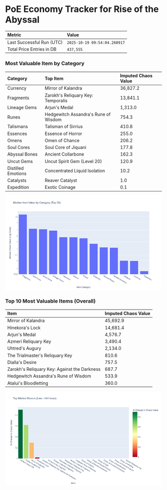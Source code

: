 # PoE Economy Tracker for Rise of the Abyssal

<!-- START_MAINTENANCE -->
| Metric | Value |
|:---|:---|
| Last Successful Run (UTC) | `2025-10-19 09:54:04.260917` |
| Total Price Entries in DB | `437,555` |

<!-- END_MAINTENANCE -->

<!-- START_DATAFRAME_DEBUG -->
<!-- END_DATAFRAME_DEBUG -->

<!-- START_CATEGORY_ANALYSIS -->
### Most Valuable Item by Category
| Category | Top Item | Imputed Chaos Value |
| :--- | :--- | :--- |
| Currency | Mirror of Kalandra | 36,827.2 |
| Fragments | Zarokh's Reliquary Key: Temporalis | 13,841.1 |
| Lineage Gems | Arjun's Medal | 1,313.0 |
| Runes | Hedgewitch Assandra's Rune of Wisdom | 754.3 |
| Talismans | Talisman of Sirrius | 410.8 |
| Essences | Essence of Horror | 255.0 |
| Omens | Omen of Chance | 206.2 |
| Soul Cores | Soul Core of Jiquani | 177.8 |
| Abyssal Bones | Ancient Collarbone | 162.3 |
| Uncut Gems | Uncut Spirit Gem (Level 20) | 120.9 |
| Distilled Emotions | Concentrated Liquid Isolation | 10.2 |
| Catalysts | Reaver Catalyst | 1.0 |
| Expedition | Exotic Coinage | 0.1 |


![Category Analysis Chart](charts/category_analysis.png)
<!-- END_ANALYSIS -->

<!-- START_ANALYSIS -->
### Top 10 Most Valuable Items (Overall)
| Item | Imputed Chaos Value |
| :--- | :--- |
| Mirror of Kalandra | 45,692.9 |
| Hinekora's Lock | 14,681.4 |
| Arjun's Medal | 4,576.7 |
| Azmeri Reliquary Key | 3,490.4 |
| Uhtred's Augury | 2,134.0 |
| The Trialmaster's Reliquary Key | 810.6 |
| Dialla's Desire | 757.5 |
| Zarokh's Reliquary Key: Against the Darkness | 687.7 |
| Hedgewitch Assandra's Rune of Wisdom | 533.9 |
| Atalui's Bloodletting | 360.0 |


![Market Movers Chart](charts/market_movers.png)
<!-- END_ANALYSIS -->
